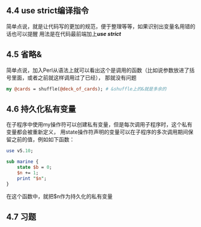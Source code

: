 ## 4.4 use strict编译指令
简单点说，就是让代码写的更加的规范，便于整理等等，如果识别出变量名用错的话也可以提醒
用法是在代码最前端加上***use strict***

## 4.5 省略&
简单点说，加入Perl从语法上就可以看出这个是调用的函数（比如说参数放进了括号里面，或者之前就这样调用过了已经），
那就没有问题
```perl
my @cards = shuffle(@deck_of_cards); # &shuffle上的&就是多余的
```


## 4.6 持久化私有变量
在子程序中使用my操作符可以创建私有变量，但是每次调用子程序时，这个私有变量都会被重新定义，
用state操作符声明的变量可以在子程序的多次调用期间保留之前的值，例如如下函数：
```perl
use v5.10;

sub marine {
	state $b = 0;
	$n += 1;
	print "$n";
}
```
在这个函数中，就把$n作为持久化的私有变量

## 4.7 习题
